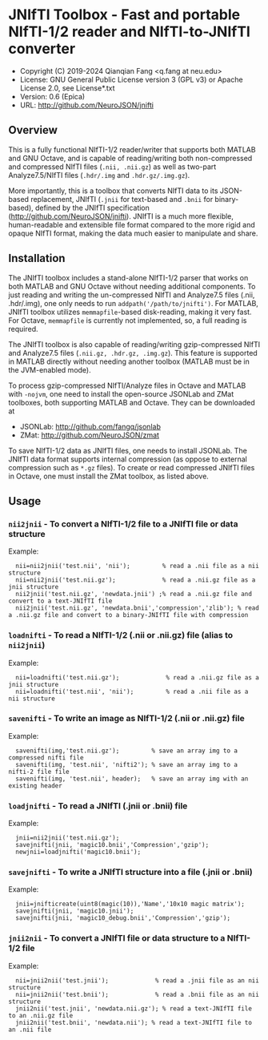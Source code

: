 # JNIfTI Toolbox - Fast and portable NIfTI-1/2 reader and NIfTI-to-JNIfTI converter

* Copyright (C) 2019-2024  Qianqian Fang <q.fang at neu.edu>
* License: GNU General Public License version 3 (GPL v3) or Apache License 2.0, see License*.txt
* Version: 0.6 (Epica)
* URL: http://github.com/NeuroJSON/jnifti

## Overview

This is a fully functional NIfTI-1/2 reader/writer that supports both 
MATLAB and GNU Octave, and is capable of reading/writing both non-compressed 
and compressed NIfTI files (`.nii, .nii.gz`) as well as two-part Analyze7.5/NIfTI
files (`.hdr/.img` and `.hdr.gz/.img.gz`).

More importantly, this is a toolbox that converts NIfTI data to its JSON-based
replacement, JNIfTI (`.jnii` for text-based and `.bnii` for binary-based), defined
by the JNIfTI specification (http://github.com/NeuroJSON/jnifti). JNIfTI is a 
much more flexible, human-readable and extensible file format compared to the
more rigid and opaque NIfTI format, making the data much easier to manipulate
and share.

## Installation

The JNIfTI toolbox includes a stand-alone NIfTI-1/2 parser that works on both
MATLAB and GNU Octave without needing additional components. To just reading and
writing the un-compressed NIfTI and Analyze7.5 files (.nii, .hdr/.img), one 
only needs to run `addpath('/path/to/jnifti')`. For MATLAB, JNIfTI toolbox
utilizes `memmapfile`-based disk-reading, making it very fast. For Octave, 
`memmapfile` is currently not implemented, so, a full reading is required.

The JNIfTI toolbox is also capable of reading/writing gzip-compressed NIfTI and 
Analyze7.5 files (`.nii.gz, .hdr.gz, .img.gz`). This feature is supported in MATLAB
directly without needing another toolbox (MATLAB must be in the JVM-enabled mode).

To process gzip-compressed NIfTI/Analyze files in Octave and MATLAB with `-nojvm`,
one need to install the open-source JSONLab and ZMat toolboxes, both supporting
MATLAB and Octave. They can be downloaded at

* JSONLab: http://github.com/fangq/jsonlab
* ZMat: http://github.com/NeuroJSON/zmat

To save NIfTI-1/2 data as JNIfTI files, one needs to install JSONLab. The JNIfTI
data format supports internal compression (as oppose to external compression such
as `*.gz` files). To create or read compressed JNIfTI files in Octave, one must 
install the ZMat toolbox, as listed above.

## Usage

### `nii2jnii` - To convert a NIfTI-1/2 file to a JNIfTI file or data structure
Example:
```
  nii=nii2jnii('test.nii', 'nii');         % read a .nii file as a nii structure
  nii=nii2jnii('test.nii.gz');             % read a .nii.gz file as a jnii structure
  nii2jnii('test.nii.gz', 'newdata.jnii') ;% read a .nii.gz file and convert to a text-JNIfTI file  
  nii2jnii('test.nii.gz', 'newdata.bnii','compression','zlib'); % read a .nii.gz file and convert to a binary-JNIfTI file with compression
```
### `loadnifti` - To read a NIfTI-1/2 (.nii or .nii.gz) file (alias to `nii2jnii`)
Example:
```
  nii=loadnifti('test.nii.gz');             % read a .nii.gz file as a jnii structure
  nii=loadnifti('test.nii', 'nii');         % read a .nii file as a nii structure
```
### `savenifti` - To write an image as NIfTI-1/2 (.nii or .nii.gz) file
Example:
```
  savenifti(img,'test.nii.gz');         % save an array img to a compressed nifti file
  savenifti(img, 'test.nii', 'nifti2'); % save an array img to a nifti-2 file file
  savenifti(img, 'test.nii', header);   % save an array img with an existing header
```
### `loadjnifti` - To read a JNIfTI (.jnii or .bnii) file
Example:
```
  jnii=nii2jnii('test.nii.gz');
  savejnifti(jnii, 'magic10.bnii','Compression','gzip');
  newjnii=loadjnifti('magic10.bnii');
```
### `savejnifti` - To write a JNIfTI structure into a file (.jnii or .bnii)
Example:
```
  jnii=jnifticreate(uint8(magic(10)),'Name','10x10 magic matrix');
  savejnifti(jnii, 'magic10.jnii');
  savejnifti(jnii, 'magic10_debug.bnii','Compression','gzip');
```
### `jnii2nii` - To convert a JNIfTI file or data structure to a NIfTI-1/2 file
Example:
```
  nii=jnii2nii('test.jnii');             % read a .jnii file as an nii structure
  nii=jnii2nii('test.bnii');             % read a .bnii file as an nii structure
  jnii2nii('test.jnii', 'newdata.nii.gz'); % read a text-JNIfTI file to an .nii.gz file
  jnii2nii('test.bnii', 'newdata.nii'); % read a text-JNIfTI file to an .nii file
```
